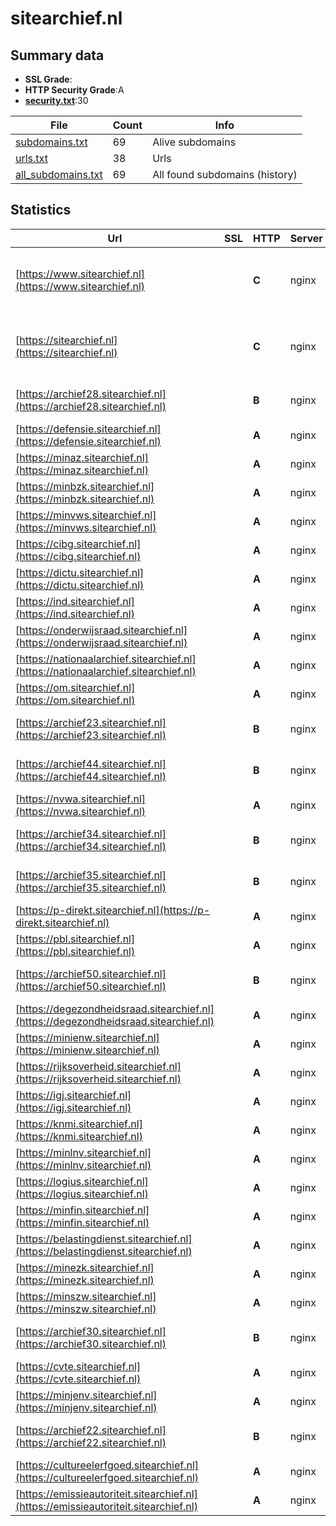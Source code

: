

# sitearchief.nl
## Summary data


 - **SSL Grade**:
 - **HTTP Security Grade**:A
 - **[security.txt](https://www.digitaleoverheid.nl/nieuws/standaard-security-txt-nu-verplicht-voor-overheid/)**:30


| File       | Count | Info |
|------------|-------|------|
|[subdomains.txt](/data/sitearchief.nl/subdomains.txt)|69|Alive subdomains|
|[urls.txt](/data/sitearchief.nl/urls.txt)|38|Urls|
|[all_subdomains.txt](/data/sitearchief.nl/all_subdomains.txt)|69|All found subdomains (history)|


## Statistics


| Url | SSL | HTTP | Server | Cookie | HSTS | CORS | CTO | CSP | XFO | XXP | RP |FP| Tech |Title |
|--------|-------|-------|------|------|------|------|------|------|------|------|------|------|------|------|
|[https://www.sitearchief.nl](https://www.sitearchief.nl)| | **C**|nginx|:white_check_mark: |:white_check_mark: | :warning:| | | :white_check_mark: | :white_check_mark: | :white_check_mark: | |Bloomreach HSTS MySQL Nginx PHP WordPress|Overzicht Sitear...|
|[https://sitearchief.nl](https://sitearchief.nl)| | **C**|nginx|:white_check_mark: |:white_check_mark: | :warning:| | | :white_check_mark: | :white_check_mark: | :white_check_mark: | |Bloomreach HSTS MySQL Nginx PHP WordPress|Overzicht Sitear...|
|[https://archief28.sitearchief.nl](https://archief28.sitearchief.nl)| | **B**|nginx| |:white_check_mark: | | | | | :white_check_mark: | :white_check_mark: | |HSTS Nginx|HTTP Status 404...|
|[https://defensie.sitearchief.nl](https://defensie.sitearchief.nl)| | **A**|nginx|:o: |:white_check_mark: | | |:warning: | :white_check_mark: | :white_check_mark: | :white_check_mark: | :white_check_mark: |HSTS Nginx|Sitearchief - De...|
|[https://minaz.sitearchief.nl](https://minaz.sitearchief.nl)| | **A**|nginx|:o: |:white_check_mark: | | |:warning: | :white_check_mark: | :white_check_mark: | :white_check_mark: | :white_check_mark: |HSTS Nginx|Sitearchief - Mi...|
|[https://minbzk.sitearchief.nl](https://minbzk.sitearchief.nl)| | **A**|nginx|:o: |:white_check_mark: | | |:warning: | :white_check_mark: | :white_check_mark: | :white_check_mark: | :white_check_mark: |HSTS Nginx|Sitearchief - Mi...|
|[https://minvws.sitearchief.nl](https://minvws.sitearchief.nl)| | **A**|nginx|:o: |:white_check_mark: | | |:warning: | :white_check_mark: | :white_check_mark: | :white_check_mark: | :white_check_mark: |HSTS Nginx|Sitearchief - Mi...|
|[https://cibg.sitearchief.nl](https://cibg.sitearchief.nl)| | **A**|nginx|:o: |:white_check_mark: | | |:warning: | :white_check_mark: | :white_check_mark: | :white_check_mark: | :white_check_mark: |HSTS Nginx|Sitearchief - CI...|
|[https://dictu.sitearchief.nl](https://dictu.sitearchief.nl)| | **A**|nginx|:o: |:white_check_mark: | | |:warning: | :white_check_mark: | :white_check_mark: | :white_check_mark: | :white_check_mark: |HSTS Nginx|Sitearchief - DI...|
|[https://ind.sitearchief.nl](https://ind.sitearchief.nl)| | **A**|nginx|:o: |:white_check_mark: | | |:warning: | :white_check_mark: | :white_check_mark: | :white_check_mark: | :white_check_mark: |HSTS Nginx|Sitearchief - Im...|
|[https://onderwijsraad.sitearchief.nl](https://onderwijsraad.sitearchief.nl)| | **A**|nginx|:o: |:white_check_mark: | | |:warning: | :white_check_mark: | :white_check_mark: | :white_check_mark: | :white_check_mark: |HSTS Nginx|Sitearchief - On...|
|[https://nationaalarchief.sitearchief.nl](https://nationaalarchief.sitearchief.nl)| | **A**|nginx|:o: |:white_check_mark: | | |:warning: | :white_check_mark: | :white_check_mark: | :white_check_mark: | :white_check_mark: |HSTS Nginx|Sitearchief - Na...|
|[https://om.sitearchief.nl](https://om.sitearchief.nl)| | **A**|nginx|:o: |:white_check_mark: | | |:warning: | :white_check_mark: | :white_check_mark: | :white_check_mark: | :white_check_mark: |HSTS Nginx|Sitearchief - Op...|
|[https://archief23.sitearchief.nl](https://archief23.sitearchief.nl)| | **B**|nginx| |:white_check_mark: | | | | | :white_check_mark: | :white_check_mark: | |HSTS Nginx|HTTP Status 404...|
|[https://archief44.sitearchief.nl](https://archief44.sitearchief.nl)| | **B**|nginx| |:white_check_mark: | | | | | :white_check_mark: | :white_check_mark: | |HSTS Nginx|HTTP Status 404...|
|[https://nvwa.sitearchief.nl](https://nvwa.sitearchief.nl)| | **A**|nginx|:o: |:white_check_mark: | | |:warning: | :white_check_mark: | :white_check_mark: | :white_check_mark: | :white_check_mark: |HSTS Nginx|Sitearchief - NV...|
|[https://archief34.sitearchief.nl](https://archief34.sitearchief.nl)| | **B**|nginx| |:white_check_mark: | | | | | :white_check_mark: | :white_check_mark: | |HSTS Nginx|HTTP Status 404...|
|[https://archief35.sitearchief.nl](https://archief35.sitearchief.nl)| | **B**|nginx| |:white_check_mark: | | | | | :white_check_mark: | :white_check_mark: | |HSTS Nginx|HTTP Status 404...|
|[https://p-direkt.sitearchief.nl](https://p-direkt.sitearchief.nl)| | **A**|nginx|:o: |:white_check_mark: | | |:warning: | :white_check_mark: | :white_check_mark: | :white_check_mark: | :white_check_mark: |HSTS Nginx|Sitearchief - P-...|
|[https://pbl.sitearchief.nl](https://pbl.sitearchief.nl)| | **A**|nginx|:o: |:white_check_mark: | | |:warning: | :white_check_mark: | :white_check_mark: | :white_check_mark: | :white_check_mark: |HSTS Nginx|Sitearchief - Pl...|
|[https://archief50.sitearchief.nl](https://archief50.sitearchief.nl)| | **B**|nginx| |:white_check_mark: | | | | | :white_check_mark: | :white_check_mark: | |HSTS Nginx|HTTP Status 404...|
|[https://degezondheidsraad.sitearchief.nl](https://degezondheidsraad.sitearchief.nl)| | **A**|nginx|:o: |:white_check_mark: | | |:warning: | :white_check_mark: | :white_check_mark: | :white_check_mark: | :white_check_mark: |HSTS Nginx|403 Forbidden|
|[https://minienw.sitearchief.nl](https://minienw.sitearchief.nl)| | **A**|nginx|:o: |:white_check_mark: | | |:warning: | :white_check_mark: | :white_check_mark: | :white_check_mark: | :white_check_mark: |HSTS Nginx|Sitearchief - Mi...|
|[https://rijksoverheid.sitearchief.nl](https://rijksoverheid.sitearchief.nl)| | **A**|nginx|:o: |:white_check_mark: | | |:warning: | :white_check_mark: | :white_check_mark: | :white_check_mark: | :white_check_mark: |HSTS Nginx|Sitearchief - Ri...|
|[https://igj.sitearchief.nl](https://igj.sitearchief.nl)| | **A**|nginx|:o: |:white_check_mark: | | |:warning: | :white_check_mark: | :white_check_mark: | :white_check_mark: | :white_check_mark: |HSTS Nginx|Sitearchief - In...|
|[https://knmi.sitearchief.nl](https://knmi.sitearchief.nl)| | **A**|nginx|:o: |:white_check_mark: | | |:warning: | :white_check_mark: | :white_check_mark: | :white_check_mark: | :white_check_mark: |HSTS Nginx|Sitearchief - KN...|
|[https://minlnv.sitearchief.nl](https://minlnv.sitearchief.nl)| | **A**|nginx|:o: |:white_check_mark: | | |:warning: | :white_check_mark: | :white_check_mark: | :white_check_mark: | :white_check_mark: |HSTS Nginx|Sitearchief - Mi...|
|[https://logius.sitearchief.nl](https://logius.sitearchief.nl)| | **A**|nginx|:o: |:white_check_mark: | | |:warning: | :white_check_mark: | :white_check_mark: | :white_check_mark: | :white_check_mark: |HSTS Nginx|Sitearchief - Lo...|
|[https://minfin.sitearchief.nl](https://minfin.sitearchief.nl)| | **A**|nginx|:o: |:white_check_mark: | | |:warning: | :white_check_mark: | :white_check_mark: | :white_check_mark: | :white_check_mark: |HSTS Nginx|Sitearchief - Mi...|
|[https://belastingdienst.sitearchief.nl](https://belastingdienst.sitearchief.nl)| | **A**|nginx|:o: |:white_check_mark: | | |:warning: | :white_check_mark: | :white_check_mark: | :white_check_mark: | :white_check_mark: |HSTS Nginx|Sitearchief - Be...|
|[https://minezk.sitearchief.nl](https://minezk.sitearchief.nl)| | **A**|nginx|:o: |:white_check_mark: | | |:warning: | :white_check_mark: | :white_check_mark: | :white_check_mark: | :white_check_mark: |HSTS Nginx|Sitearchief - Mi...|
|[https://minszw.sitearchief.nl](https://minszw.sitearchief.nl)| | **A**|nginx|:o: |:white_check_mark: | | |:warning: | :white_check_mark: | :white_check_mark: | :white_check_mark: | :white_check_mark: |HSTS Nginx|Sitearchief - Mi...|
|[https://archief30.sitearchief.nl](https://archief30.sitearchief.nl)| | **B**|nginx| |:white_check_mark: | | | | | :white_check_mark: | :white_check_mark: | |HSTS Nginx|HTTP Status 404...|
|[https://cvte.sitearchief.nl](https://cvte.sitearchief.nl)| | **A**|nginx|:o: |:white_check_mark: | | |:warning: | :white_check_mark: | :white_check_mark: | :white_check_mark: | :white_check_mark: |HSTS Nginx|Sitearchief - Co...|
|[https://minjenv.sitearchief.nl](https://minjenv.sitearchief.nl)| | **A**|nginx|:o: |:white_check_mark: | | |:warning: | :white_check_mark: | :white_check_mark: | :white_check_mark: | :white_check_mark: |HSTS Nginx|Sitearchief - Mi...|
|[https://archief22.sitearchief.nl](https://archief22.sitearchief.nl)| | **B**|nginx| |:white_check_mark: | | | | | :white_check_mark: | :white_check_mark: | |HSTS Nginx|HTTP Status 404...|
|[https://cultureelerfgoed.sitearchief.nl](https://cultureelerfgoed.sitearchief.nl)| | **A**|nginx|:o: |:white_check_mark: | | |:warning: | :white_check_mark: | :white_check_mark: | :white_check_mark: | :white_check_mark: |HSTS Nginx|Sitearchief - Ri...|
|[https://emissieautoriteit.sitearchief.nl](https://emissieautoriteit.sitearchief.nl)| | **A**|nginx|:o: |:white_check_mark: | | |:warning: | :white_check_mark: | :white_check_mark: | :white_check_mark: | :white_check_mark: |HSTS Nginx|Sitearchief - Em...|

